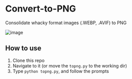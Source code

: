 # Convert-to-PNG
Consolidate whacky format images (.WEBP, .AVIF) to PNG

![image](https://user-images.githubusercontent.com/36832027/230737609-51ed9963-2cee-40e7-824f-f70869b66e4a.png)

## How to use
1. Clone this repo
2. Navigate to it (or move the `topng.py` to the working dir)
3. Type `python topng.py`, and follow the prompts
